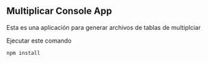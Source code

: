 ## Multiplicar Console App 

Esta es una aplicación para generar archivos de tablas de multiplciar 

Ejecutar este comando

```
npm install
```